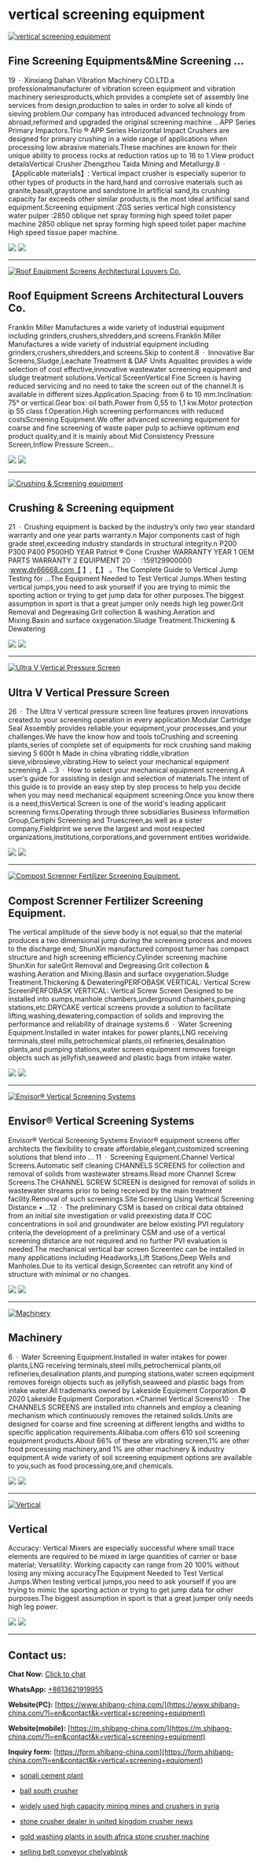 # vertical screening equipment

<a href="https://swt.shibang-china.com/?l=en&img&k=vertical+screening+equipment" target="_blank">![vertical screening equipment](http://static.shibang-china.com/all-800x300/1439.jpg)</a>

## Fine Screening Equipments&amp;Mine Screening …
19&ensp;&#0183;&ensp;Xinxiang Dahan Vibration Machinery CO.LTD.a professionalmanufacturer of vibration screen equipment and vibration machinery seriesproducts,which provides a complete set of assembly line services from design,production to sales in order to solve all kinds of sieving problem.Our company has introduced advanced technology from abroad,reformed and upgraded the original screening machine …APP Series Primary Impactors.Trio &#174; APP Series Horizontal Impact Crushers are designed for primary crushing in a wide range of applications when processing low abrasive materials.These machines are known for their unique ability to process rocks at reduction ratios up to 16 to 1.View product detailsVertical Crusher Zhengzhou Taida Mining and Metallurgy.8&ensp;&#0183;&ensp;【Applicable materials】: Vertical impact crusher is especially superior to other types of products in the hard,hard and corrosive materials such as granite,basalt,graystone and sandstone.In artificial sand,its crushing capacity far exceeds other similar products,is the most ideal artificial sand equipment.Screening equipment :ZGS series vertical high consistency water pulper :2850 oblique net spray forming high speed toilet paper machine 2850 oblique net spray forming high speed toilet paper machine High speed tissue paper machine.


<a href="https://whatsapp.shibangsoft.com/WhatsApp.php" target="_blank" title="WhatsApp">![](http://static.shibang-china.com/icon/whatsapp.png)</a> <a href="https://swt.shibang-china.com/?l=en&icon&k=vertical+screening+equipment" target="_blank">![](http://static.shibang-china.com/icon/chat-en.png)</a>

---

<a href="https://swt.shibang-china.com/?l=en&img&k=vertical+screening+equipment" target="_blank">![Roof Equipment Screens Architectural Louvers Co.](http://static.shibang-china.com/all-800x300/839.jpg)</a>

## Roof Equipment Screens Architectural Louvers Co.
Franklin Miller Manufactures a wide variety of industrial equipment including grinders,crushers,shredders,and screens.Franklin Miller Manufactures a wide variety of industrial equipment including grinders,crushers,shredders,and screens.Skip to content.8&ensp;&#0183;&ensp;Innovative Bar Screens,Sludge,Leachate Treatment &amp; DAF Units Aqualitec provides a wide selection of cost effective,innovative wastewater screening equipment and sludge treatment solutions.Vertical ScreenVertical Fine Screen is having reduced servicing and no need to take the screen out of the channel.It is available in different sizes.Application.Spacing: from 6 to 10 mm.Inclination: 75&#176; or vertical.Gear box: oil bath.Power from 0,55 to 1,1 kw.Motor protection ip 55 class f.Operation.High screening performances with reduced costsScreening Equipment.We offer advanced screening equipment for coarse and fine screening of waste paper pulp to achieve optimum end product quality,and it is mainly about Mid Consistency Pressure Screen,Inflow Pressure Screen…


<a href="https://whatsapp.shibangsoft.com/WhatsApp.php" target="_blank" title="WhatsApp">![](http://static.shibang-china.com/icon/whatsapp.png)</a> <a href="https://swt.shibang-china.com/?l=en&icon&k=vertical+screening+equipment" target="_blank">![](http://static.shibang-china.com/icon/chat-en.png)</a>

---

<a href="https://swt.shibang-china.com/?l=en&img&k=vertical+screening+equipment" target="_blank">![Crushing &amp; Screening equipment](http://static.shibang-china.com/all-800x300/1086.jpg)</a>

## Crushing &amp; Screening equipment
21&ensp;&#0183;&ensp;Crushing equipment is backed by the industry’s only two year standard warranty and one year parts warranty.n Major components cast of high grade steel,exceeding industry standards in structural integrity.n P200 P300 P400 P500HD YEAR Patriot &#174; Cone Crusher WARRANTY YEAR 1 OEM PARTS WARRANTY 2 EQUIPMENT 20&ensp;&#0183;&ensp; :15912990000() :www.dv66668.com【 】,【,】 。The Complete Guide to Vertical Jump Testing for …The Equipment Needed to Test Vertical Jumps.When testing vertical jumps,you need to ask yourself if you are trying to mimic the sporting action or trying to get jump data for other purposes.The biggest assumption in sport is that a great jumper only needs high leg power.Grit Removal and Degreasing.Grit collection &amp; washing.Aeration and Mixing.Basin and surface oxygenation.Sludge Treatment.Thickening &amp; Dewatering


<a href="https://whatsapp.shibangsoft.com/WhatsApp.php" target="_blank" title="WhatsApp">![](http://static.shibang-china.com/icon/whatsapp.png)</a> <a href="https://swt.shibang-china.com/?l=en&icon&k=vertical+screening+equipment" target="_blank">![](http://static.shibang-china.com/icon/chat-en.png)</a>

---

<a href="https://swt.shibang-china.com/?l=en&img&k=vertical+screening+equipment" target="_blank">![Ultra V Vertical Pressure Screen](http://static.shibang-china.com/all-800x300/1328.jpg)</a>

## Ultra V Vertical Pressure Screen
26&ensp;&#0183;&ensp;The Ultra V vertical pressure screen line features proven innovations created.to your screening operation in every application.Modular Cartridge Seal Assembly provides reliable.your equipment,your processes,and your challenges.We have the know how and tools toCrushing and screening plants,series of complete set of equipments for rock crushing sand making sieving 5 600t h Made in china vibrating riddle,vibration sieve,vibrosieve,vibrating.How to select your mechanical equipment screening.A …3&ensp;&#0183;&ensp;How to select your mechanical equipment screening.A user’s guide for assisting in design and selection of materials.The intent of this guide is to provide an easy step by step process to help you decide when you may need mechanical equipment screening.Once you know there is a need,thisVertical Screen is one of the world's leading applicant screening firms.Operating through three subsidiaries Business Information Group,Certiphi Screening and Truescreen,as well as a sister company,Fieldprint we serve the largest and most respected organizations,institutions,corporations,and government entities worldwide.


<a href="https://whatsapp.shibangsoft.com/WhatsApp.php" target="_blank" title="WhatsApp">![](http://static.shibang-china.com/icon/whatsapp.png)</a> <a href="https://swt.shibang-china.com/?l=en&icon&k=vertical+screening+equipment" target="_blank">![](http://static.shibang-china.com/icon/chat-en.png)</a>

---

<a href="https://swt.shibang-china.com/?l=en&img&k=vertical+screening+equipment" target="_blank">![Compost Screnner Fertilizer Screening Equipment.](http://static.shibang-china.com/all-800x300/1488.jpg)</a>

## Compost Screnner Fertilizer Screening Equipment.
The vertical amplitude of the sieve body is not equal,so that the material produces a two dimensional jump during the screening process and moves to the discharge end; ShunXin manufactured compost turner has compact structure and high screening efficiency.Cylinder screening machine ShunXin for saleGrit Removal and Degreasing.Grit collection &amp; washing.Aeration and Mixing.Basin and surface oxygenation.Sludge Treatment.Thickening &amp; DewateringPERFOBASK VERTICAL: Vertical Screw ScreenPERFOBASK VERTICAL: Vertical Screw Screen Designed to be installed into sumps,manhole chambers,underground chambers,pumping stations,etc.DRYCAKE vertical screens provide a solution to facilitate lifting,washing,dewatering,compaction of solids and improving the performance and reliability of drainage systems.6&ensp;&#0183;&ensp;Water Screening Equipment.Installed in water intakes for power plants,LNG receiving terminals,steel mills,petrochemical plants,oil refineries,desalination plants,and pumping stations,water screen equipment removes foreign objects such as jellyfish,seaweed and plastic bags from intake water.


<a href="https://whatsapp.shibangsoft.com/WhatsApp.php" target="_blank" title="WhatsApp">![](http://static.shibang-china.com/icon/whatsapp.png)</a> <a href="https://swt.shibang-china.com/?l=en&icon&k=vertical+screening+equipment" target="_blank">![](http://static.shibang-china.com/icon/chat-en.png)</a>

---

<a href="https://swt.shibang-china.com/?l=en&img&k=vertical+screening+equipment" target="_blank">![Envisor&#174; Vertical Screening Systems](http://static.shibang-china.com/all-800x300/259.jpg)</a>

## Envisor&#174; Vertical Screening Systems
Envisor&#174; Vertical Screening Systems Envisor&#174; equipment screens offer architects the flexibility to create affordable,elegant,customized screening solutions that blend into … 11&ensp;&#0183;&ensp;Screening Equipment.Channel Vertical Screens.Automatic self cleaning CHANNELS SCREENS for collection and removal of solids from wastewater streams.Read more Channel Screw Screens.The CHANNEL SCREW SCREEN is designed for removal of solids in wastewater streams prior to being received by the main treatment facility.Removal of such screenings.Site Screening Using Vertical Screening Distance • …12&ensp;&#0183;&ensp;The preliminary CSM is based on critical data obtained from an initial site investigation or valid preexisting data.If COC concentrations in soil and groundwater are below existing PVI regulatory criteria,the development of a preliminary CSM and use of a vertical screening distance are not required and no further PVI evaluation is needed.The mechanical vertical bar screen Screentec can be installed in many applications including Headworks,Lift Stations,Deep Wells and Manholes.Due to its vertical design,Screentec can retrofit any kind of structure with minimal or no changes.


<a href="https://whatsapp.shibangsoft.com/WhatsApp.php" target="_blank" title="WhatsApp">![](http://static.shibang-china.com/icon/whatsapp.png)</a> <a href="https://swt.shibang-china.com/?l=en&icon&k=vertical+screening+equipment" target="_blank">![](http://static.shibang-china.com/icon/chat-en.png)</a>

---

<a href="https://swt.shibang-china.com/?l=en&img&k=vertical+screening+equipment" target="_blank">![Machinery](http://static.shibang-china.com/all-800x300/668.jpg)</a>

## Machinery
6&ensp;&#0183;&ensp;Water Screening Equipment.Installed in water intakes for power plants,LNG receiving terminals,steel mills,petrochemical plants,oil refineries,desalination plants,and pumping stations,water screen equipment removes foreign objects such as jellyfish,seaweed and plastic bags from intake water.All trademarks owned by Lakeside Equipment Corporation.&#169; 2020 Lakeside Equipment Corporation.&#215;Channel Vertical Screens10&ensp;&#0183;&ensp;The CHANNELS SCREENS are installed into channels and employ a cleaning mechanism which continuously removes the retained solids.Units are designed for coarse and fine screening at different lengths and widths to specific application requirements.Alibaba.com offers 610 soil screening equipment products.About 66% of these are vibrating screen,1% are other food processing machinery,and 1% are other machinery &amp; industry equipment.A wide variety of soil screening equipment options are available to you,such as food processing,ore,and chemicals.


<a href="https://whatsapp.shibangsoft.com/WhatsApp.php" target="_blank" title="WhatsApp">![](http://static.shibang-china.com/icon/whatsapp.png)</a> <a href="https://swt.shibang-china.com/?l=en&icon&k=vertical+screening+equipment" target="_blank">![](http://static.shibang-china.com/icon/chat-en.png)</a>

---

<a href="https://swt.shibang-china.com/?l=en&img&k=vertical+screening+equipment" target="_blank">![Vertical](http://static.shibang-china.com/all-800x300/510.jpg)</a>

## Vertical
Accuracy: Vertical Mixers are especially successful where small trace elements are required to be mixed in large quantities of carrier or base material; Versatility: Working capacity can range from 20 100% without losing any mixing accuracyThe Equipment Needed to Test Vertical Jumps.When testing vertical jumps,you need to ask yourself if you are trying to mimic the sporting action or trying to get jump data for other purposes.The biggest assumption in sport is that a great jumper only needs high leg power.

<a href="https://whatsapp.shibangsoft.com/WhatsApp.php" target="_blank" title="WhatsApp">![](http://static.shibang-china.com/icon/whatsapp.png)</a> <a href="https://swt.shibang-china.com/?l=en&icon&k=vertical+screening+equipment" target="_blank">![](http://static.shibang-china.com/icon/chat-en.png)</a>

---
## Contact us:

**Chat Now:** [Click to chat](https://swt.shibang-china.com?l=en&contact&k=vertical+screening+equipment)

**WhatsApp:**  [+8613621919955](https://whatsapp.shibangsoft.com/WhatsApp.php)

**Website(PC):** [https://www.shibang-china.com/](https://www.shibang-china.com/?l=en&contact&k=vertical+screening+equipment)

**Website(mobile):** [https://m.shibang-china.com/](https://m.shibang-china.com/?l=en&contact&k=vertical+screening+equipment)

**Inquiry form:** [https://form.shibang-china.com](https://form.shibang-china.com?l=en&contact&k=vertical+screening+equipment)

* [sonali cement plant](../144/sonali%20cement%20plant.md)

* [ball south crusher](../142/ball%20south%20crusher.md)

* [widely used high capacity mining mines and crushers in syria](../148/widely%20used%20high%20capacity%20mining%20mines%20and%20crushers%20in%20syria.md)

* [stone crusher dealer in united kingdom crusher news](../150/stone%20crusher%20dealer%20in%20united%20kingdom%20crusher%20news.md)

* [gold washing plants in south africa stone crusher machine](../146/gold%20washing%20plants%20in%20south%20africa%20stone%20crusher%20machine.md)

* [selling belt conveyor chelyabinsk](../144/selling%20belt%20conveyor%20chelyabinsk.md)